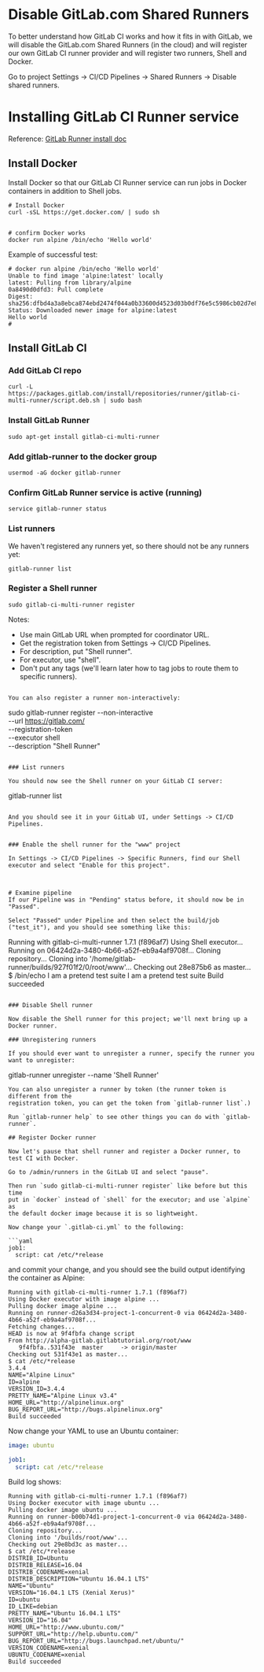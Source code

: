 # Disable GitLab.com Shared Runners

To better understand how GitLab CI works and how it fits in with GitLab, we will disable the GitLab.com Shared Runners (in the cloud) and will register our own GitLab CI runner provider and will register two runners, Shell and Docker.

Go to project Settings -> CI/CD Pipelines -> Shared Runners -> Disable shared runners.


# Installing GitLab CI Runner service

Reference: [GitLab Runner install doc](https://docs.gitlab.com/runner/install/linux-repository.html)


## Install Docker

Install Docker so that our GitLab CI Runner service can run jobs in Docker containers in addition to Shell jobs.


```
# Install Docker
curl -sSL https://get.docker.com/ | sudo sh


# confirm Docker works
docker run alpine /bin/echo 'Hello world'
```

Example of successful test:

```
# docker run alpine /bin/echo 'Hello world'
Unable to find image 'alpine:latest' locally
latest: Pulling from library/alpine
0a8490d0dfd3: Pull complete
Digest: sha256:dfbd4a3a8ebca874ebd2474f044a0b33600d4523d03b0df76e5c5986cb02d7e8
Status: Downloaded newer image for alpine:latest
Hello world
#
```

## Install GitLab CI

### Add GitLab CI repo
```
curl -L https://packages.gitlab.com/install/repositories/runner/gitlab-ci-multi-runner/script.deb.sh | sudo bash
```

### Install GitLab Runner
```
sudo apt-get install gitlab-ci-multi-runner
```

### Add gitlab-runner to the docker group
```
usermod -aG docker gitlab-runner
```

### Confirm GitLab Runner service is active (running)
```
service gitlab-runner status
```

### List runners

We haven't registered any runners yet, so there should not be any runners yet:

```
gitlab-runner list
```

### Register a Shell runner

```
sudo gitlab-ci-multi-runner register
```

Notes:
- Use main GitLab URL when prompted for coordinator URL.
- Get the registration token from Settings -> CI/CD Pipelines.
- For description, put "Shell runner".
- For executor, use "shell".
- Don't put any tags (we'll learn later how to tag jobs to route them to specific runners).

```

You can also register a runner non-interactively:

```
sudo gitlab-runner register --non-interactive \
                            --url https://gitlab.com/ \
                            --registration-token <token> \
			    --executor shell \
                            --description "Shell Runner"

```

### List runners

You should now see the Shell runner on your GitLab CI server:

```
gitlab-runner list
```

And you should see it in your GitLab UI, under Settings -> CI/CD Pipelines.


### Enable the shell runner for the "www" project

In Settings -> CI/CD Pipelines -> Specific Runners, find our Shell executor and select "Enable for this project".



# Examine pipeline
If our Pipeline was in "Pending" status before, it should now be in "Passed".

Select "Passed" under Pipeline and then select the build/job ("test_it"), and you should see something like this:

```
Running with gitlab-ci-multi-runner 1.7.1 (f896af7)
Using Shell executor...
Running on 06424d2a-3480-4b66-a52f-eb9a4af9708f...
Cloning repository...
Cloning into '/home/gitlab-runner/builds/927f01f2/0/root/www'...
Checking out 28e875b6 as master...
$ /bin/echo I am a pretend test suite
I am a pretend test suite
Build succeeded
```

### Disable Shell runner

Now disable the Shell runner for this project; we'll next bring up a Docker runner.

### Unregistering runners

If you should ever want to unregister a runner, specify the runner you want to unregister:

```
gitlab-runner unregister --name 'Shell Runner'
```
You can also unregister a runner by token (the runner token is different from the
registration token, you can get the token from `gitlab-runner list`.)

Run `gitlab-runner help` to see other things you can do with `gitlab-runner`.

## Register Docker runner

Now let's pause that shell runner and register a Docker runner, to test CI with Docker.

Go to /admin/runners in the GitLab UI and select "pause".

Then run `sudo gitlab-ci-multi-runner register` like before but this time
put in `docker` instead of `shell` for the executor; and use `alpine` as
the default docker image because it is so lightweight.

Now change your `.gitlab-ci.yml` to the following:

```yaml
job1:
  script: cat /etc/*release
```

and commit your change, and you should see the build output identifying
the container as Alpine:

```
Running with gitlab-ci-multi-runner 1.7.1 (f896af7)
Using Docker executor with image alpine ...
Pulling docker image alpine ...
Running on runner-d26a3d34-project-1-concurrent-0 via 06424d2a-3480-4b66-a52f-eb9a4af9708f...
Fetching changes...
HEAD is now at 9f4fbfa change script
From http://alpha-gitlab.gitlabtutorial.org/root/www
   9f4fbfa..531f43e  master     -> origin/master
Checking out 531f43e1 as master...
$ cat /etc/*release
3.4.4
NAME="Alpine Linux"
ID=alpine
VERSION_ID=3.4.4
PRETTY_NAME="Alpine Linux v3.4"
HOME_URL="http://alpinelinux.org"
BUG_REPORT_URL="http://bugs.alpinelinux.org"
Build succeeded
```

Now change your YAML to use an Ubuntu container:

```yaml
image: ubuntu

job1:
  script: cat /etc/*release
```

Build log shows:

```
Running with gitlab-ci-multi-runner 1.7.1 (f896af7)
Using Docker executor with image ubuntu ...
Pulling docker image ubuntu ...
Running on runner-b00b74d1-project-1-concurrent-0 via 06424d2a-3480-4b66-a52f-eb9a4af9708f...
Cloning repository...
Cloning into '/builds/root/www'...
Checking out 29e8bd3c as master...
$ cat /etc/*release
DISTRIB_ID=Ubuntu
DISTRIB_RELEASE=16.04
DISTRIB_CODENAME=xenial
DISTRIB_DESCRIPTION="Ubuntu 16.04.1 LTS"
NAME="Ubuntu"
VERSION="16.04.1 LTS (Xenial Xerus)"
ID=ubuntu
ID_LIKE=debian
PRETTY_NAME="Ubuntu 16.04.1 LTS"
VERSION_ID="16.04"
HOME_URL="http://www.ubuntu.com/"
SUPPORT_URL="http://help.ubuntu.com/"
BUG_REPORT_URL="http://bugs.launchpad.net/ubuntu/"
VERSION_CODENAME=xenial
UBUNTU_CODENAME=xenial
Build succeeded
```
